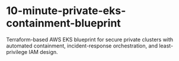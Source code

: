 # 10-minute-private-eks-containment-blueprint
Terraform-based AWS EKS blueprint for secure private clusters with automated containment, incident-response orchestration, and least-privilege IAM design.
